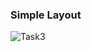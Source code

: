 ### Simple Layout
![Task3](https://github.com/user-attachments/assets/a5828926-18fe-4f18-97c7-1d64eae1ee3d)